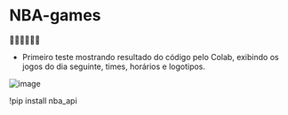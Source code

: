 # NBA-games
🏀🏀🏀🏀🏀🏀

- Primeiro teste mostrando resultado do código pelo Colab, exibindo os jogos do dia seguinte, times, horários e logotipos.

![image](https://github.com/user-attachments/assets/b4750aee-f28c-4f37-92ce-9ca1df084112)


!pip install nba_api

